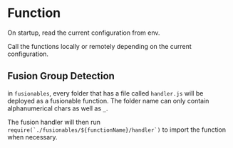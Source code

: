 # Function

On startup, read the current configuration from env.

Call the functions locally or remotely depending on the current configuration.

## Fusion Group Detection

in `fusionables`, every folder that has a file called `handler.js` will be deployed as a fusionable function. The folder name can only contain alphanumerical chars as well as `_`.

The fusion handler will then run ```require(`./fusionables/${functionName}/handler`)``` to import the function when necessary.